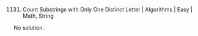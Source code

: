 1131. Count Substrings with Only One Distinct Letter | Algorithms | Easy | Math, String

No solution.
